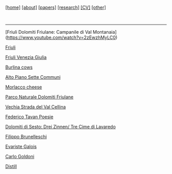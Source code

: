 [[home]](./index.html)
[[about]](./about.html)
[[papers]](./papers.html)
[[research]](./research.html)
[[CV]](./cv.html)
[[other]](./other.html)

&nbsp;&nbsp;&nbsp;

---

[Friuli Dolomiti Friulane: Campanile di Val Montanaia]
(https://www.youtube.com/watch?v=2zEwzhMyLC0)

[Friuli](https://www.youtube.com/watch?v=YEDMVT2dpSs)

[Friuli Venezia Giulia](https://www.youtube.com/watch?v=rsWCyvMtAfw)


[Burlina cows](https://en.wikipedia.org/wiki/Burlina)

[Alto Piano Sette Communi](https://www.asiago.it/en/asiago_plateau/)

[Morlacco cheese](https://en.wikipedia.org/wiki/Morlacco)

[Parco Naturale Dolomiti Friulane](http://www.parcodolomitifriulane.it/en/)

[Vechia Strada del Val Cellina](https://www.parcodolomitifriulane.it/en/guided-tours/the-old-road-of-valcellina/)

[Federico Tavan Poesie](http://ruttar.altervista.org/federico-tavan-poesie/)

[Dolomiti di Sesto: Drei Zinnen/ Tre Cime di Lavaredo](https://www.youtube.com/watch?v=wWGEv9miNSc)

[Filippo Brunelleschi](https://en.wikipedia.org/wiki/Filippo_Brunelleschi)

[Evariste Galois](https://www.britannica.com/biography/Evariste-Galois)

[Carlo Goldoni](https://en.wikipedia.org/wiki/Carlo_Goldoni)

[Distill](https://distill.pub)